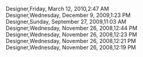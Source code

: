 ﻿Designer,Friday, March 12, 2010,2:47 AM  Designer,Wednesday, December 9, 2009,1:23 PM  Designer,Sunday, September 27, 2009,11:03 AM  Designer,Wednesday, November 26, 2008,12:44 PM  Designer,Wednesday, November 26, 2008,12:23 PM  Designer,Wednesday, November 26, 2008,12:21 PM  Designer,Wednesday, November 26, 2008,12:19 PM